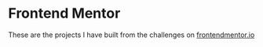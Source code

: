 # Frontend Mentor

These are the projects I have built from the challenges on [frontendmentor.io](https://www.frontendmentor.io/)
